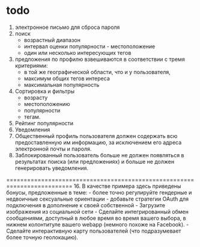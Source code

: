# todo

1. электронное письмо для сброса пароля
3. поиск
	- возрастный 
    диапазон 
    - интервал оценки популярности - местоположение 
    - один или несколько интересующих тегов 
6.  предложения по профилю взвешиваются в соответствии с тремя критериями: 
    - в той же географической области, что и у пользователя, 
    - максимум общих тегов интереса 
    - максимальная популярность 
7. Сортировка и фильтры
	- возрасту 
	- местоположению 
	- популярности 
	- тегам.     
9. Рейтинг популярности	
10. Уведомления
12. Общественный профиль пользователя должен содержать всю предоставленную им информацию, за исключением его адреса электронной почты и пароля. 
14. Заблокированный пользователь больше не должен появляться в результатах поиска (или предложениях) и больше не должен генерировать уведомления. 

=========================================================================
16. В качестве примера здесь приведены бонусы, предложенные в теме: 
    - более точно регулируйте гендерные и недвоичные сексуальные ориентации 
    - добавьте стратегии OAuth для подключения в дополнение к своей собственной 
    - Загрузите изображения из социальной сети 
    - Сделайте интегрированный обмен сообщениями, доступный в любое время во время вашего 
    выбора, в нижнем колонтитуле вашего webapp (немного похоже на Facebook). 
    - Сделайте интерактивную карту пользователей (что подразумевает 
    более точную геолокацию).
